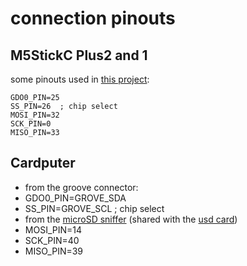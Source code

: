 # connection pinouts

## M5StickC Plus2 and 1

some pinouts used in [this project](https://github.com/bmorcelli/io433):

````
GDO0_PIN=25
SS_PIN=26  ; chip select
MOSI_PIN=32
SCK_PIN=0
MISO_PIN=33
````

## Cardputer

- from the groove connector:
 - GDO0_PIN=GROVE_SDA
 - SS_PIN=GROVE_SCL  ; chip select
- from the [microSD sniffer](https://www.sparkfun.com/products/9419) (shared with the [usd card](https://docs.m5stack.com/en/core/Cardputer))
 - MOSI_PIN=14
 - SCK_PIN=40
 - MISO_PIN=39


